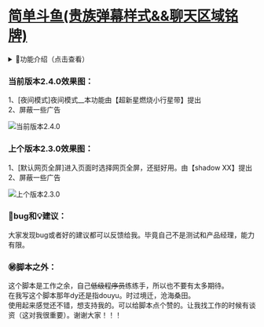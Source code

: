 # [简单斗鱼(贵族弹幕样式&&聊天区域铭牌)](https://greasyfork.org/zh-CN/scripts/381934)

<details>
<summary>📔功能介绍（点击查看）</summary>
1、【✅功能按钮】 <br>默认最高画质、<br>弹幕悬停、<br>竞猜显示、<br>抽奖显示、<br>背景显示、<br>礼物栏简化、<br>聊天框简化、<br>禁言消息显示、<br>聊天框用户铭牌显示、<br>显示房间数据（👨‍👩‍👧‍👦人数、💸消费、⏱️时长）、<br>默认网页全屏、<br>夜间模式。<br>
2、【✅默认设置】左侧展开默认收起、弹幕简化（贵族弹幕）、聊天框消息简化（大部分系统消息）<br>
3、【✅屏蔽】屏蔽内容过多，这里就不展开了....<br>
</details>

### 当前版本2.4.0效果图：

1、[夜间模式]夜间模式__本功能由【超新星燃烧小行星带】提出<br>
2、屏蔽一些广告 <br>

![当前版本2.4.0][2.4.0]

### 上个版本2.3.0效果图：

 1、[默认网页全屏]进入页面时选择网页全屏，还挺好用。由【shadow XX】提出<br>
 2、屏蔽一些广告<br>

![上个版本2.3.0][2.3.0]

### 🐞bug和💡建议：

大家发现bug或者好的建议都可以反馈给我。毕竟自己不是测试和产品经理，能力有限。

### ㊙️脚本之外：

这个脚本是工作之余，自己<del>低级程序员</del>练练手，所以也不要有太多期待。<br>
在我写这个脚本那年dy还是指douyu。时过境迁，沧海桑田。<br>
使用起来感觉还不错，想支持我的。可以给脚本点个赞的。让我找工作的时候有谈资（这对我很重要）。谢谢大家！！！<br>
<!-- dy/douyu -->
[2.4.0]:https://s1.ax1x.com/2023/03/11/ppuTzVg.png
[2.3.0]:https://s1.ax1x.com/2023/03/11/ppu7p5j.png
